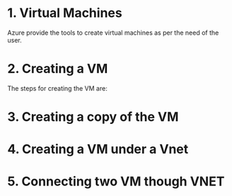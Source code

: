 # 1. Virtual Machines
  
  Azure provide the tools to create virtual machines as per the need of the user.
  
# 2. Creating a VM
   The steps for creating the VM are:
   
# 3. Creating a copy of the VM
 

# 4. Creating a VM under a Vnet 

# 5. Connecting two VM though VNET

